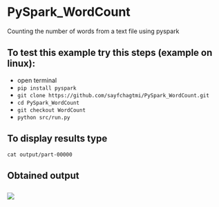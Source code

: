 # PySpark_WordCount
Counting the number of words from a text file using pyspark

## To test this example try this steps (example on linux):
* open terminal
* ```pip install pyspark```
* ```git clone https://github.com/sayfchagtmi/PySpark_WordCount.git```
* ```cd PySpark_WordCount```
* ```git checkout WordCount```
* ```python src/run.py```
## To display results type
```cat output/part-00000```

## Obtained output
<img src="example/output.png"
     style="float: center; margin-right: 10px; margin-top: 10px; margin-bottom: 10px;" />
